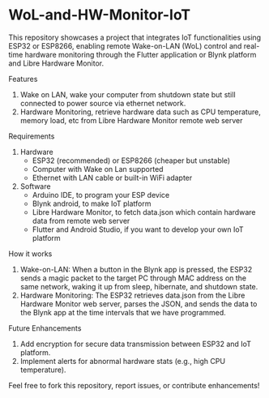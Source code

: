 # WoL-and-HW-Monitor-IoT
This repository showcases a project that integrates IoT functionalities using ESP32 or ESP8266, enabling remote Wake-on-LAN (WoL) control and real-time hardware monitoring through the Flutter application or Blynk platform and Libre Hardware Monitor.

Features 
1. Wake on LAN, wake your computer from shutdown state but still connected to power source via ethernet network.
2. Hardware Monitoring, retrieve hardware data such as CPU temperature, memory load, etc from Libre Hardware Monitor remote web server

Requirements
1. Hardware
    - ESP32 (recommended) or ESP8266 (cheaper but unstable)
    - Computer with Wake on Lan supported
    - Ethernet with LAN cable or built-in WiFi adapter
2. Software
    - Arduino IDE, to program your ESP device
    - Blynk android, to make IoT platform
    - Libre Hardware Monitor, to fetch data.json which contain hardware data from remote web server
    - Flutter and Android Studio, if you want to develop your own IoT platform
  
How it works
1. Wake-on-LAN:
    When a button in the Blynk app is pressed, the ESP32 sends a magic packet to the target PC through MAC address on the same network, waking it up from sleep, hibernate, and shutdown state.
2. Hardware Monitoring:
    The ESP32 retrieves data.json from the Libre Hardware Monitor web server, parses the JSON, and sends the data to the Blynk app at the time intervals that we have programmed.

Future Enhancements
1. Add encryption for secure data transmission between ESP32 and IoT platform.
2. Implement alerts for abnormal hardware stats (e.g., high CPU temperature).

Feel free to fork this repository, report issues, or contribute enhancements! 
